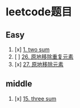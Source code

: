# leetcode题目

## Easy

1. [x] [1. two sum](./twosum.go)
2. [ ] [26. 原地移除重复元素](./removeDuplicate.go)
3. [x] [27. 原地移除元素](./removeElement.go)

## middle

1. [x] [15. three sum](./threesum.go)